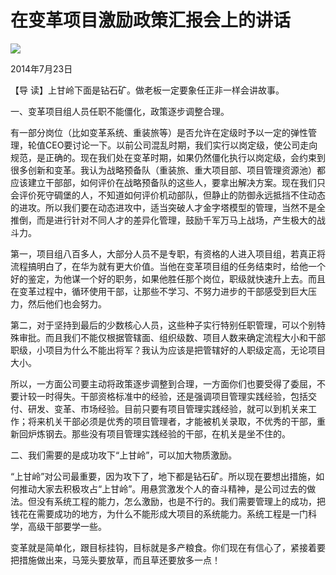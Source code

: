 # 在变革项目激励政策汇报会上的讲话
<img class="pv" src="https://api.visitor.plantree.me/visitor-badge/pv?namespace=plantree.me&key=renzhengfei-speeches/./docs/speeches/2014/07/在变革项目激励政策汇报会上的讲话.md">


2014年7月23日



【导  读】上甘岭下面是钻石矿。做老板一定要象任正非一样会讲故事。



一、变革项目组人员任职不能僵化，政策逐步调整合理。

有一部分岗位（比如变革系统、重装旅等）是否允许在定级时予以一定的弹性管理，轮值CEO要讨论一下。以前公司混乱时期，我们实行以岗定级，使公司走向规范，是正确的。现在我们处在变革时期，如果仍然僵化执行以岗定级，会约束到很多创新和变革。我认为战略预备队（重装旅、重大项目部、项目管理资源池）都应该建立干部部，如何评价在战略预备队的这些人，要拿出解决方案。现在我们只会评价死守碉堡的人，不知道如何评价机动部队，但静止的防御永远抵挡不住动态的进攻。所以我们要在动态进攻中，适当突破人才金字塔模型的管理，当然不是全推倒，而是进行针对不同人才的差异化管理，鼓励千军万马上战场，产生极大的战斗力。

第一，项目组八百多人，大部分人员不是专职，有资格的人进入项目组，若真正将流程搞明白了，在华为就有更大价值。当他在变革项目组的任务结束时，给他一个好的鉴定，为他谋一个好的职务，如果他胜任那个岗位，职级就快速升上去。而且在变革过程中，循环使用干部，让那些不学习、不努力进步的干部感受到巨大压力，然后他们也会努力。

第二，对于坚持到最后的少数核心人员，这些种子实行特别任职管理，可以个别特殊审批。而且我们不能仅根据管辖面、组织级数、项目人数来确定流程大小和干部职级，小项目为什么不能出将军？我认为应该是把管辖好的人职级定高，无论项目大小。

所以，一方面公司要主动将政策逐步调整到合理，一方面你们也要受得了委屈，不要计较一时得失。干部资格标准中的经验，还是强调项目管理实践经验，包括交付、研发、变革、市场经验。目前只要有项目管理实践经验，就可以到机关来工作；将来机关干部必须是优秀的项目管理者，才能被机关录取，不优秀的干部，重新回炉炼钢去。那些没有项目管理实践经验的干部，在机关是坐不住的。

二、我们需要的是成功攻下“上甘岭”，可以加大物质激励。

“上甘岭”对公司最重要，因为攻下了，地下都是钻石矿。所以现在要想出措施，如何推动大家去积极攻占“上甘岭”。用悬赏激发个人的奋斗精神，是公司过去的做法。但没有系统工程的能力，怎么激励，也是不行的。我们需要管理上的成功，把钱花在需要成功的地方，为什么不能形成大项目的系统能力。系统工程是一门科学，高级干部要学一些。

变革就是简单化，跟目标挂钩，目标就是多产粮食。你们现在有信心了，紧接着要把措施做出来，马笼头要放草，而且草还要放多一点！
